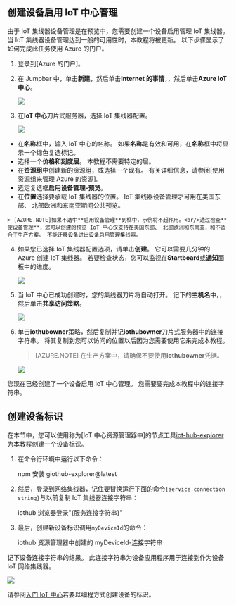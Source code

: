 ## <a name="create-a-device-management-enabled-iot-hub"></a>创建设备启用 IoT 中心管理

由于 IoT 集线器设备管理是在预览中，您需要创建一个设备启用管理 IoT 集线器。 当 IoT 集线器设备管理达到一般的可用性时，本教程将被更新。 以下步骤显示了如何完成此任务使用 Azure 的门户。

1.  登录到[Azure 的门户]。
2.  在 Jumpbar 中，单击**新建**，然后单击**Internet 的事情**，，然后单击**Azure IoT 中心**。

    ![][img-new-hub]

3.  在**IoT 中心**刀片式服务器，选择 IoT 集线器配置。

    ![][img-configure-hub]

  -   在**名称**框中，输入 IoT 中心的名称。 如果**名称**是有效和可用，在**名称**框中将显示一个绿色复选标记。
  -   选择一个**价格和刻度层**。 本教程不需要特定的层。
  -   在**资源组**中创建新的资源组，或选择一个现有。 有关详细信息，请参阅[使用资源组来管理 Azure 的资源]。
  -   选定复选框**启用设备管理-预览**。
  -   在**位置**选择要承载 IoT 集线器的位置。 IoT 集线器设备管理才可用在美国东部、 北部欧洲和东南亚期间公共预览。

    > [AZURE.NOTE]如果不选中**启用设备管理**到框中，示例将不起作用。<br/>通过检查**使设备管理**，您可以创建的预览 IoT 中心仅支持在美国东部、 北部欧洲和东南亚，和不适合于生产方案。 不能迁移设备进出设备启用管理集线器。

4.  如果您已选择 IoT 集线器配置选项，请单击**创建**。 它可以需要几分钟的 Azure 创建 IoT 集线器。 若要检查状态，您可以监视在**Startboard**或**通知**面板中的进度。

    ![][img-monitor]

5.  当 IoT 中心已成功创建时，您的集线器刀片将自动打开。 记下的**主机名**中，，然后单击**共享访问策略**。

    ![][img-keys]

6.  单击**iothubowner**策略，然后复制并记**iothubowner**刀片式服务器中的连接字符串。 将其复制到您可以访问的位置以后因为您需要使用它来完成本教程。

    > [AZURE.NOTE] 在生产方案中，请确保不要使用**iothubowner**凭据。

    ![][img-connection]

您现在已经创建了一个设备启用 IoT 中心管理。 您需要要完成本教程中的连接字符串。

## <a name="create-a-device-identity"></a>创建设备标识

在本节中，您可以使用称为[IoT 中心资源管理器中]的节点工具[iot-hub-explorer]为本教程创建一个设备标识。

1. 在命令行环境中运行以下命令︰

    npm 安装 giothub-explorer@latest

2. 然后，登录到网络集线器，记住要替换运行下面的命令`{service connection string}`与以前复制 IoT 集线器连接字符串︰

    iothub 浏览器登录"{服务连接字符串}"

3. 最后，创建新设备标识调用`myDeviceId`的命令︰

    iothub 资源管理器中创建的 myDeviceId-连接字符串

记下设备连接字符串的结果。 此连接字符串为设备应用程序用于连接到作为设备 IoT 网络集线器。

![][img-identity]

请参阅[入门 IoT 中心][lnk-getstarted]若要以编程方式创建设备的标识。

<!-- images and links -->
[img-new-hub]: media/iot-hub-get-started-create-hub-pp/image1.png
[img-configure-hub]: media/iot-hub-get-started-create-hub-pp/image2.png
[img-monitor]: media/iot-hub-get-started-create-hub-pp/image3.png
[img-keys]: media/iot-hub-get-started-create-hub-pp/image4.png
[img-connection]: media/iot-hub-get-started-create-hub-pp/image5.png
[img-identity]: media/iot-hub-get-started-create-hub-pp/devidentity.png

[Azure 门户]: https://portal.azure.com/
[iot-hub-explorer]: https://github.com/Azure/azure-iot-sdks/tree/master/tools/iothub-explorer

[lnk-getstarted]: ../articles/iot-hub/iot-hub-csharp-csharp-getstarted.md
[使用资源组来管理 Azure 资源]: ../articles/azure-portal/resource-group-portal.md
